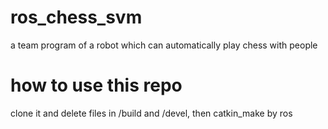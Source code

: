 # ros_chess_svm
a team program of a robot which can automatically play chess with people

# how to use this repo
clone it and delete files in /build and /devel, then catkin_make by ros
